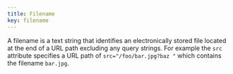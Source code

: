 ```yaml
---
title: Filename
key: filename
---
```


A filename is a text string that identifies an electronically stored file located at the end of a URL path excluding any query strings. For example the `src` attribute specifies a URL path of `src="/foo/bar.jpg?baz "` which contains the filename `bar.jpg`.
